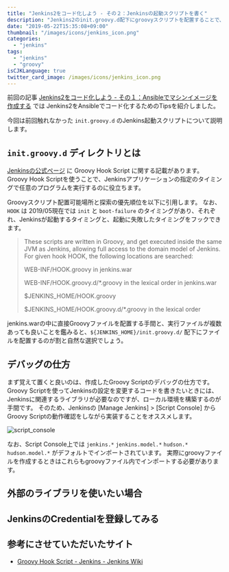 ```yaml
---
title: "Jenkins2をコード化しよう - その２：Jenkinsの起動スクリプトを書く"
description: "Jenkins2のinit.groovy.d配下にgroovyスクリプトを配置することで、Jenkins起動時にJenkinsの設定を書き換えることができます。"
date: "2019-05-22T15:35:08+09:00"
thumbnail: "/images/icons/jenkins_icon.png"
categories:
  - "jenkins"
tags:
  - "jenkins"
  - "groovy"
isCJKLanguage: true
twitter_card_image: /images/icons/jenkins_icon.png
---
```


前回の記事 [Jenkins2をコード化しよう - その１：Ansibleでマシンイメージを作成する](/post/jenkins/jenkins-as-code-with-ansible/) では Jenkins2をAnsibleでコード化するためのTipsを紹介しました。

今回は前回触れなかった `init.groovy.d` のJenkins起動スクリプトについて説明します。

## `init.groovy.d` ディレクトリとは

[Jenkinsの公式ページ](https://wiki.jenkins.io/display/JENKINS/Groovy+Hook+Script) に Groovy Hook Script に関する記載があります。
Groovy Hook Scriptを使うことで、Jenkinsアプリケーションの指定のタイミングで任意のプログラムを実行するのに役立ちます。

Groovyスクリプト配置可能場所と探索の優先順位を以下に引用します。
なお、`HOOK` は 2019/05現在では `init` と `boot-failure` のタイミングがあり、それぞれ、Jenkinsが起動するタイミングと、起動に失敗したタイミングをフックできます。

> These scripts are written in Groovy, and get executed inside the same JVM as Jenkins, allowing full access to the domain model of Jenkins. For given hook HOOK, the following locations are searched:
>
> WEB-INF/HOOK.groovy in jenkins.war
>
> WEB-INF/HOOK.groovy.d/*.groovy in the lexical order in jenkins.war
>
> $JENKINS_HOME/HOOK.groovy
>
> $JENKINS_HOME/HOOK.groovy.d/*.groovy in the lexical order

jenkins.warの中に直接Groovyファイルを配置する手間と、実行ファイルが複数あっても良いことを鑑みると、`${JENKINS_HOME}/init.groovy.d/` 配下にファイルを配置するのが割と自然な選択でしょう。

## デバッグの仕方

まず覚えて置くと良いのは、作成したGroovy Scriptのデバッグの仕方です。
Groovy Scriptを使ってJenkinsの設定を変更するコードを書きたいときには、Jenkinsに関連するライブラリが必要なのですが、ローカル環境を構築するのが手間です。
そのため、Jenkinsの [Manage Jenkins] > [Script Console] からGroovy Scriptの動作確認をしながら実装することをオススメします。

![script_console](/images/20190523/script_console.png)

なお、Script Console上では `jenkins.*` `jenkins.model.*` `hudson.*` `hudson.model.*` がデフォルトでインポートされています。
実際にgroovyファイルを作成するときはこれらもgroovyファイル内でインポートする必要があります。


## 外部のライブラリを使いたい場合

## JenkinsのCredentialを登録してみる

## 参考にさせていただいたサイト

* [Groovy Hook Script - Jenkins - Jenkins Wiki](https://wiki.jenkins.io/display/JENKINS/Groovy+Hook+Script)

